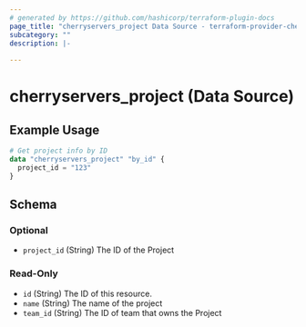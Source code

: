 ```yaml
---
# generated by https://github.com/hashicorp/terraform-plugin-docs
page_title: "cherryservers_project Data Source - terraform-provider-cherryservers"
subcategory: ""
description: |-
  
---
```


# cherryservers_project (Data Source)



## Example Usage

```terraform
# Get project info by ID
data "cherryservers_project" "by_id" {
  project_id = "123"
}
```

<!-- schema generated by tfplugindocs -->
## Schema

### Optional

- `project_id` (String) The ID of the Project

### Read-Only

- `id` (String) The ID of this resource.
- `name` (String) The name of the project
- `team_id` (String) The ID of team that owns the Project
